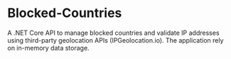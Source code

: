 # Blocked-Countries
A .NET Core API to manage blocked countries and validate IP  addresses using third-party geolocation APIs (IPGeolocation.io). The application rely on in-memory data storage.
